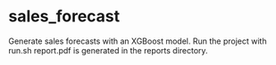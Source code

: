 sales_forecast
==============================

Generate sales forecasts with an XGBoost model. 
Run the project with run.sh 
report.pdf is generated in the reports directory. 

